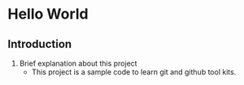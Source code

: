 # Hello World

## Introduction

1. Brief explanation about this project
   - This project is a sample code to learn git and github tool kits.
